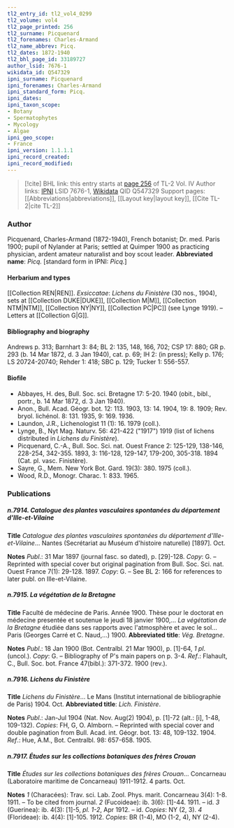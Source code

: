 ```yaml
---
tl2_entry_id: tl2_vol4_0299
tl2_volume: vol4
tl2_page_printed: 256
tl2_surname: Picquenard
tl2_forenames: Charles-Armand
tl2_name_abbrev: Picq.
tl2_dates: 1872-1940
tl2_bhl_page_id: 33189727
author_lsid: 7676-1
wikidata_id: Q547329
ipni_surname: Picquenard
ipni_forenames: Charles-Armand
ipni_standard_form: Picq.
ipni_dates: 
ipni_taxon_scope: 
- Botany
- Spermatophytes
- Mycology
- Algae
ipni_geo_scope: 
- France
ipni_version: 1.1.1.1
ipni_record_created: 
ipni_record_modified:
---
```


> [!cite] BHL link: this entry starts at [page 256](https://www.biodiversitylibrary.org/page/33189727) of TL-2 Vol. IV
> Author links: [IPNI](https://www.ipni.org/a/7676-1) LSID 7676-1, [Wikidata](https://www.wikidata.org/wiki/Q547329) QID Q547329
> Support pages: [[Abbreviations|abbreviations]], [[Layout key|layout key]], [[Cite TL-2|cite TL-2]]

### Author

Picquenard, Charles-Armand (1872-1940), French botanist; Dr. med. Paris 1900; pupil of Nylander at Paris; settled at Quimper 1900 as practicing physician, ardent amateur naturalist and boy scout leader. 
**Abbreviated name**: *Picq.* \[standard form in IPNI: *Picq.*\]

#### Herbarium and types

[[Collection REN|REN]].
*Exsiccatae*: *Lichens du Finistère* (30 nos., 1904), sets at [[Collection DUKE|DUKE]], [[Collection M|M]], [[Collection NTM|NTM]], [[Collection NY|NY]], [[Collection PC|PC]] (see Lynge 1919). – Letters at [[Collection G|G]].

#### Bibliography and biography

Andrews p. 313; Barnhart 3: 84; BL 2: 135, 148, 166, 702; CSP 17: 880; GR p. 293 (b. 14 Mar 1872, d. 3 Jan 1940), cat. p. 69; IH 2: (in press); Kelly p. 176; LS 20724-20740; Rehder 1: 418; SBC p. 129; Tucker 1: 556-557.

#### Biofile

- Abbayes, H. des, Bull. Soc. sci. Bretagne 17: 5-20. 1940 (obit., bibl., portr., b. 14 Mar 1872, d. 3 Jan 1940).
- Anon., Bull. Acad. Géogr. bot. 12: 113. 1903, 13: 14. 1904, 19: 8. 1909; Rev. bryol. lichénol. 8: 131. 1935, 9: 169. 1936.
- Laundon, J.R., Lichenologist 11 (1): 16. 1979 (coll.).
- Lynge, B., Nyt Mag. Naturv. 56: 421-422 ("1917") 1919 (list of lichens distributed in *Lichens du Finistère*).
- Picquenard, C.-A., Bull. Soc. Sci. nat. Ouest France 2: 125-129, 138-146, 228-254, 342-355. 1893, 3: 116-128, 129-147, 179-200, 305-318. 1894 (Cat. pl. vasc. Finistère).
- Sayre, G., Mem. New York Bot. Gard. 19(3): 380. 1975 (coll.).
- Wood, R.D., Monogr. Charac. 1: 833. 1965.

### Publications

##### n.7914. Catalogue des plantes vasculaires spontanées du département d'Ille-et-Vilaine

**Title**
*Catalogue des plantes vasculaires spontanées du département d'Ille-et-Vilaine*... Nantes (Secrétariat au Muséum d'histoire naturelle) \[1897\]. Oct.

**Notes**
*Publ*.: 31 Mar 1897 (journal fasc. so dated), p. \[29\]-128. *Copy*: G. – Reprinted with special cover but original pagination from Bull. Soc. Sci. nat. Ouest France 7(1): 29-128. 1897. *Copy*: G. – See BL 2: 166 for references to later publ. on Ille-et-Vilaine.

##### n.7915. La végétation de la Bretagne

**Title**
Faculté de médecine de Paris. Année 1900. Thèse pour le doctorat en médecine presentée et soutenue le jeudi 18 janvier 1900,... *La végétation de la Bretagne* étudiée dans ses rapports avec l'atmosphère et avec le sol... Paris (Georges Carré et C. Naud,...) 1900.
**Abbreviated title**: *Vég. Bretagne*.

**Notes**
*Publ*.: 18 Jan 1900 (Bot. Centralbl. 21 Mar 1900), p. \[1\]-64, *1 pl*. (uncol.). *Copy*: G. – Bibliography of P's main papers on p. 3-4.
*Ref*.: Flahault, C., Bull. Soc. bot. France 47(bibl.): 371-372. 1900 (rev.).

##### n.7916. Lichens du Finistère

**Title**
*Lichens du Finistère*... Le Mans (Institut international de bibliographie de Paris) 1904. Oct.
**Abbreviated title**: *Lich. Finistère*.

**Notes**
*Publ*.: Jan-Jul 1904 (Nat. Nov. Aug(2) 1904), p. \[1\]-72 (alt.: \[i\], 1-48, 109-132). *Copies*: FH, G, O. Almborn. – Reprinted with special cover and double pagination from Bull. Acad. int. Géogr. bot. 13: 48, 109-132. 1904.
*Ref*.: Hue, A.M., Bot. Centralbl. 98: 657-658. 1905.

##### n.7917. Études sur les collections botaniques des frères Crouan

**Title**
*Études sur les collections botaniques des frères Crouan*... Concarneau (Laboratoire maritime de Concarneau) 1911-1912. 4 parts. Oct.

**Notes**
*1* (Characées): Trav. sci. Lab. Zool. Phys. marit. Concarneau 3(4): 1-8. 1911. – To be cited from journal.
*2* (Fucoideae): ib. 3(6): \[1\]-44. 1911. – id.
*3* (Guerinea): ib. 4(3): \[1\]-5, *pl. 1-2*, Apr 1912. – id. *Copies*: NY (2, 3).
*4* (Florideae): ib. 4(4): \[1\]-105. 1912.
*Copies*: BR (1-4), MO (1-2, 4), NY (2-4).

